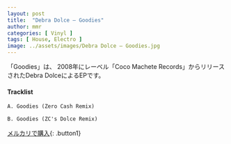 ```yaml
---
layout: post
title:  "Debra Dolce – Goodies"
author: mmr
categories: [ Vinyl ]
tags: [ House, Electro ]
image: ../assets/images/Debra Dolce – Goodies.jpg
---
```


「Goodies」は、
2008年にレーベル「Coco Machete Records」からリリースされたDebra DolceによるEPです。


#### Tracklist
```md
A. Goodies (Zero Cash Remix)

B. Goodies (ZC's Dolce Remix)
```

[メルカリで購入](https://jp.mercari.com/item/m11056580710){: .button1}

